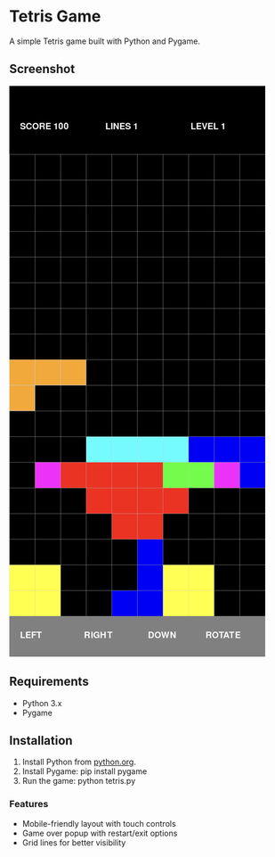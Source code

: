 # Tetris Game

A simple Tetris game built with Python and Pygame.

## Screenshot
![Tetris Game Screenshot](https://raw.githubusercontent.com/hixanny/tetris-game/main/tetris-screenshot.jpg)

## Requirements
- Python 3.x
- Pygame

## Installation
1. Install Python from [python.org](https://www.python.org/).
2. Install Pygame: pip install pygame
3. Run the game: python tetris.py

### Features
- Mobile-friendly layout with touch controls
- Game over popup with restart/exit options
- Grid lines for better visibility